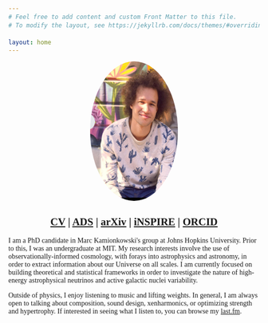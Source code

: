 ```yaml
---
# Feel free to add content and custom Front Matter to this file.
# To modify the layout, see https://jekyllrb.com/docs/themes/#overriding-theme-defaults

layout: home
---
```

<head>
<style type="text/css">
  @font-face {
    font-family: "Computer Modern";
    src: url('http://mirrors.ctan.org/fonts/cm-unicode/fonts/otf/cmunss.otf');
  }
  @font-face {
    font-family: "Computer Modern";
    src: url('http://mirrors.ctan.org/fonts/cm-unicode/fonts/otf/cmunsx.otf');
    font-weight: bold;
  }
  @font-face {
    font-family: "Computer Modern";
    src: url('http://mirrors.ctan.org/fonts/cm-unicode/fonts/otf/cmunsi.otf');
    font-style: italic, oblique;
  }
  @font-face {
    font-family: "Computer Modern";
    src: url('http://mirrors.ctan.org/fonts/cm-unicode/fonts/otf/cmunbxo.otf');
    font-weight: bold;
    font-style: italic, oblique;
  }

  body {
    font-family: "Computer Modern", sans-serif;
  }
</style>
</head>

 <img src = "temp_pic.png" style = "border-radius: 50%; display:block; margin:auto; width:35%" alt = "drawing" width="100" height="280">
<p>
<h2 style = "text-align: center; font-family: Computer Modern">
<a href = "/Cyril_CV.pdf">CV</a> | <a href = "https://ui.adsabs.harvard.edu/search/q=author%3A%22Creque-Sarbinowski%2C%20Cyril%22&sort=date%20desc%2C%20bibcode%20desc&p_=0">ADS</a> | <a href = "https://arxiv.org/search/?searchtype=author&query=Creque-Sarbinowski%2C+C&order=-announced_date_first&size=50&abstracts=show">arXiv</a> | <a href = "https://inspirehep.net/literature?sort=mostrecent&size=25&page=1&q=a%20C.Creque.Sarbinowski.1">iNSPIRE</a> | <a href = "https://orcid.org/0000-0002-6197-5421">ORCID</a>
</h2>
</p>
<p style = "font-family: Computer Modern">
I am a PhD candidate in Marc Kamionkowski's group at Johns Hopkins University. Prior to this, I was an undergraduate at MIT. My research interests involve the use of observationally-informed cosmology, with forays into astrophysics and astronomy, in order to extract information about our Universe on all scales. I am currently focused on building theoretical and statistical frameworks in order to investigate the nature of high-energy astrophysical neutrinos and active galactic nuclei variability. 
</p>
<p style = "font-family: Computer Modern">
Outside of physics, I enjoy listening to music and lifting weights. In general, I am always open to talking about composition, sound design, xenharmonics, or optimizing strength and hypertrophy. If interested in seeing what I listen to, you can browse my <a href = "https://last.fm/user/Cyrilcs">last.fm</a>.
</p> 
